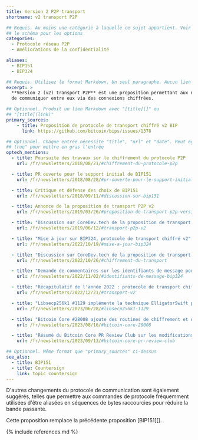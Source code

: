 ```yaml
---
title: Version 2 P2P transport
shortname: v2 transport P2P

## Requis. Au moins une catégorie à laquelle ce sujet appartient. Voir
## le schéma pour les options
categories:
  - Protocole réseau P2P
  - Améliorations de la confidentialité

aliases:
  - BIP151
  - BIP324

## Requis. Utilisez le format Markdown. Un seul paragraphe. Aucun lien autorisé.
excerpt: >
  **Version 2 (v2) transport P2P** est une proposition permettant aux nœuds Bitcoin
  de communiquer entre eux via des connexions chiffrées.

## Optionnel. Produit un lien Markdown avec "[title][]" ou
## "[title](link)"
primary_sources:
    - title: Proposition de protocole de transport chiffré v2 BIP
      link: https://github.com/bitcoin/bips/issues/1378

## Optionnel. Chaque entrée nécessite "title", "url" et "date". Peut également utiliser "feature:
## true" pour mettre en gras l'entrée
optech_mentions:
  - title: Poursuite des travaux sur le chiffrement du protocole P2P
    url: /fr/newsletters/2018/08/21/#chiffrement-du-protocole-p2p

  - title: PR ouverte pour le support initial de BIP151
    url: /fr/newsletters/2018/08/28/#pr-ouverte-pour-le-support-initial-de-bip151

  - title: Critique et défense des choix de BIP151
    url: /fr/newsletters/2018/09/11/#discussion-sur-bip151

  - title: Annonce de la proposition de transport P2P v2
    url: /fr/newsletters/2019/03/26/#proposition-de-transport-p2p-version-2

  - title: "Discussion sur CoreDev.tech de la proposition de transport P2P v2"
    url: /fr/newsletters/2019/06/12/#transport-p2p-v2

  - title: "Mise à jour sur BIP324, protocole de transport chiffré v2"
    url: /fr/newsletters/2022/10/19/#mise-a-jour-bip324

  - title: "Discussion sur CoreDev.tech de la proposition de transport chiffré P2P v2"
    url: /fr/newsletters/2022/10/26/#chiffrement-du-transport

  - title: "Demande de commentaires sur les identifiants de message pour le transport chiffré P2P v2"
    url: /fr/newsletters/2022/11/02/#identifiants-de-message-bip324

  - title: "Récapitulatif de l'année 2022 : protocole de transport chiffré v2"
    url: /fr/newsletters/2022/12/21/#transport-v2

  - title: "Libsecp256k1 #1129 implémente la technique ElligatorSwift pour établir des connexions P2P v2"
    url: /fr/newsletters/2023/06/28/#libsecp256k1-1129

  - title: "Bitcoin Core #28008 ajoute des routines de chiffrement et de déchiffrement pour le chiffrement du protocole de transport v2"
    url: /fr/newsletters/2023/08/16/#bitcoin-core-28008

  - title: "Résumé du Bitcoin Core PR Review Club sur les modifications internes de sérialisation pour BIP324"
    url: /fr/newsletters/2023/09/13/#bitcoin-core-pr-review-club

## Optionnel. Même format que "primary_sources" ci-dessus
see_also:
  - title: BIP151
  - title: Countersign
    link: topic countersign
---
```

D'autres changements du protocole de communication sont également suggérés,
telles que permettre aux commandes de protocole fréquemment utilisées d'être aliasées en séquences de bytes raccourcies pour réduire la bande passante.

Cette proposition remplace la précédente proposition [BIP151][].

{% include references.md %}